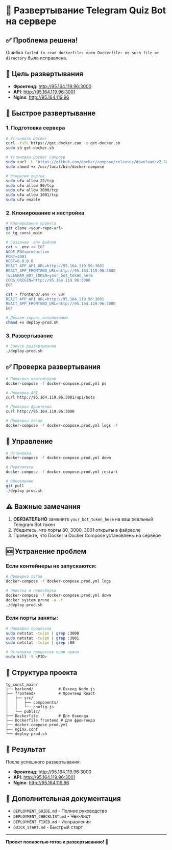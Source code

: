 # 🚀 Развертывание Telegram Quiz Bot на сервере

## ✅ Проблема решена!

Ошибка `failed to read dockerfile: open Dockerfile: no such file or directory` была исправлена.

## 🎯 Цель развертывания

- **Фронтенд**: http://95.164.119.96:3000
- **API**: http://95.164.119.96:3001
- **Nginx**: http://95.164.119.96

## 🚀 Быстрое развертывание

### 1. Подготовка сервера
```bash
# Установка Docker
curl -fsSL https://get.docker.com -o get-docker.sh
sudo sh get-docker.sh

# Установка Docker Compose
sudo curl -L "https://github.com/docker/compose/releases/download/v2.20.0/docker-compose-$(uname -s)-$(uname -m)" -o /usr/local/bin/docker-compose
sudo chmod +x /usr/local/bin/docker-compose

# Открытие портов
sudo ufw allow 22/tcp
sudo ufw allow 80/tcp
sudo ufw allow 3000/tcp
sudo ufw allow 3001/tcp
sudo ufw enable
```

### 2. Клонирование и настройка
```bash
# Клонирование проекта
git clone <your-repo-url>
cd tg_const_main

# Создание .env файлов
cat > .env << EOF
NODE_ENV=production
PORT=3001
HOST=0.0.0.0
REACT_APP_API_URL=http://95.164.119.96:3001
REACT_APP_FRONTEND_URL=http://95.164.119.96:3000
TELEGRAM_BOT_TOKEN=your_bot_token_here
CORS_ORIGIN=http://95.164.119.96:3000
EOF

cat > frontend/.env << EOF
REACT_APP_API_URL=http://95.164.119.96:3001
REACT_APP_FRONTEND_URL=http://95.164.119.96:3000
EOF

# Делаем скрипт исполняемым
chmod +x deploy-prod.sh
```

### 3. Развертывание
```bash
# Запуск развертывания
./deploy-prod.sh
```

## ✅ Проверка развертывания

```bash
# Проверка контейнеров
docker-compose -f docker-compose.prod.yml ps

# Проверка API
curl http://95.164.119.96:3001/api/bots

# Проверка фронтенда
curl http://95.164.119.96:3000

# Проверка логов
docker-compose -f docker-compose.prod.yml logs -f
```

## 🔧 Управление

```bash
# Остановка
docker-compose -f docker-compose.prod.yml down

# Перезапуск
docker-compose -f docker-compose.prod.yml restart

# Обновление
git pull
./deploy-prod.sh
```

## ⚠️ Важные замечания

1. **ОБЯЗАТЕЛЬНО** замените `your_bot_token_here` на ваш реальный Telegram Bot токен
2. Убедитесь, что порты 80, 3000, 3001 открыты в файрволе
3. Проверьте, что Docker и Docker Compose установлены на сервере

## 🆘 Устранение проблем

### Если контейнеры не запускаются:
```bash
# Проверка логов
docker-compose -f docker-compose.prod.yml logs

# Очистка и пересборка
docker-compose -f docker-compose.prod.yml down
docker system prune -a -f
./deploy-prod.sh
```

### Если порты заняты:
```bash
# Проверка процессов
sudo netstat -tulpn | grep :3000
sudo netstat -tulpn | grep :3001
sudo netstat -tulpn | grep :80

# Остановка процессов если нужно
sudo kill -9 <PID>
```

## 📁 Структура проекта

```
tg_const_main/
├── backend/           # Бэкенд Node.js
├── frontend/          # Фронтенд React
│   ├── src/
│   │   ├── components/
│   │   └── config.js
│   └── public/
├── Dockerfile         # Для бэкенда
├── Dockerfile.frontend # Для фронтенда
├── docker-compose.prod.yml
├── nginx.conf
└── deploy-prod.sh
```

## 🎉 Результат

После успешного развертывания:

- **Фронтенд**: http://95.164.119.96:3000
- **API**: http://95.164.119.96:3001
- **Nginx**: http://95.164.119.96

## 📖 Дополнительная документация

- `DEPLOYMENT_GUIDE.md` - Полное руководство
- `DEPLOYMENT_CHECKLIST.md` - Чек-лист
- `DEPLOYMENT_FIXED.md` - Исправления
- `QUICK_START.md` - Быстрый старт

---

**Проект полностью готов к развертыванию! 🚀** 
